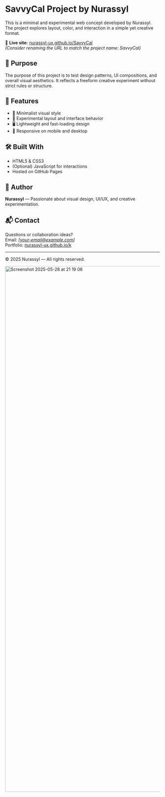 # SavvyCal Project by Nurassyl

This is a minimal and experimental web concept developed by Nurassyl. The project explores layout, color, and interaction in a simple yet creative format.

🔗 **Live site:** [nurassyl-ux.github.io/SavvyCal](https://nurassyl-ux.github.io/SavvyCal/)  
*(Consider renaming the URL to match the project name: SavvyCal)*

## 🎯 Purpose

The purpose of this project is to test design patterns, UI compositions, and overall visual aesthetics. It reflects a freeform creative experiment without strict rules or structure.

## 📁 Features

- 🎨 Minimalist visual style  
- 🧪 Experimental layout and interface behavior  
- 🖥️ Lightweight and fast-loading design  
- 📱 Responsive on mobile and desktop

## 🛠️ Built With

- HTML5 & CSS3  
- (Optional) JavaScript for interactions  
- Hosted on GitHub Pages

## 👤 Author

**Nurassyl** — Passionate about visual design, UI/UX, and creative experimentation.

## 📬 Contact

Questions or collaboration ideas?  
Email: *[your-email@example.com]*  
Portfolio: [nurassyl-ux.github.io/k](https://nurassyl-ux.github.io/k/)

---

© 2025 Nurassyl — All rights reserved.

<img width="1710" alt="Screenshot 2025-05-28 at 21 19 06" src="https://github.com/user-attachments/assets/6c295119-a29e-4361-8b30-ce5a431c6ed3" />
